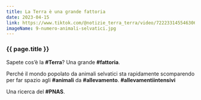 ```yaml
---
title: La Terra è una grande fattoria
date: 2023-04-15
link: https://www.tiktok.com/@notizie_terra_terra/video/7222331455463066885
imageName: 9-numero-animali-selvatici.jpg
---
```


### {{ page.title }}

Sapete cos’è la **#Terra**? Una grande **#fattoria**.

Perché il mondo popolato da animali selvatici sta rapidamente scomparendo per far spazio agli **#animali** da **#allevamento**. **#allevamentiintensivi**

Una ricerca del **#PNAS**.